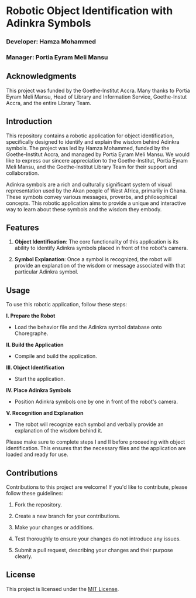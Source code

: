 # Robotic Object Identification with Adinkra Symbols

### Developer: Hamza Mohammed
### Manager: Portia Eyram Meli Mansu

## Acknowledgments
This project was funded by the Goethe-Institut Accra. Many thanks to Portia Eyram Meli Mansu, Head of Library and Information Service, Goethe-Instut Accra, and the entire Library Team.


## Introduction

This repository contains a robotic application for object identification, specifically designed to identify and explain the wisdom behind Adinkra symbols. The project was led by Hamza Mohammed, funded by the Goethe-Institut Accra, and managed by Portia Eyram Meli Mansu. We would like to express our sincere appreciation to the Goethe-Institut, Portia Eyram Meli Mansu, and the Goethe-Institut Library Team for their support and collaboration.

Adinkra symbols are a rich and culturally significant system of visual representation used by the Akan people of West Africa, primarily in Ghana. These symbols convey various messages, proverbs, and philosophical concepts. This robotic application aims to provide a unique and interactive way to learn about these symbols and the wisdom they embody.

## Features

1. **Object Identification**: The core functionality of this application is its ability to identify Adinkra symbols placed in front of the robot's camera.

2. **Symbol Explanation**: Once a symbol is recognized, the robot will provide an explanation of the wisdom or message associated with that particular Adinkra symbol.

## Usage

To use this robotic application, follow these steps:

**I. Prepare the Robot**

- Load the behavior file and the Adinkra symbol database onto Choregraphe.

**II. Build the Application**

- Compile and build the application.

**III. Object Identification**

- Start the application.

**IV. Place Adinkra Symbols**

- Position Adinkra symbols one by one in front of the robot's camera.

**V. Recognition and Explanation**

- The robot will recognize each symbol and verbally provide an explanation of the wisdom behind it.

Please make sure to complete steps I and II before proceeding with object identification. This ensures that the necessary files and the application are loaded and ready for use.



## Contributions

Contributions to this project are welcome! If you'd like to contribute, please follow these guidelines:

1. Fork the repository.

2. Create a new branch for your contributions.

3. Make your changes or additions.

4. Test thoroughly to ensure your changes do not introduce any issues.

5. Submit a pull request, describing your changes and their purpose clearly.

## License

This project is licensed under the [MIT License](LICENSE).



